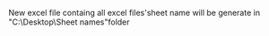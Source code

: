 New excel file containg all excel files'sheet name will be generate in "C:\Desktop\Sheet names"folder
